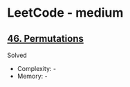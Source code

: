 # LeetCode - medium

## [46. Permutations](https://leetcode.com/problems/permutations)

Solved

* Complexity: -
* Memory: -
